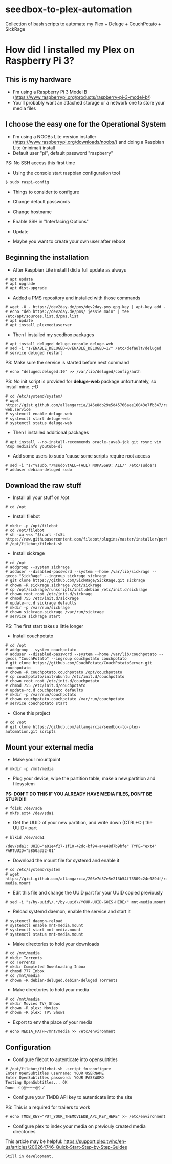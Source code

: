 # seedbox-to-plex-automation
Collection of bash scripts to automate my Plex + Deluge + CouchPotato + SickRage

# How did I installed my Plex on Raspberry Pi 3?

## This is my hardware

- I'm using a Raspberry Pi 3 Model B (https://www.raspberrypi.org/products/raspberry-pi-3-model-b/)
- You'll probably want an attached storage or a network one to store your media files

## I choose the easy one for the Operational System

- I'm using a NOOBs Lite version installer (https://www.raspberrypi.org/downloads/noobs/) and doing a Raspbian Lite (minimal) install
- Default user "pi", default password "raspberry"

PS: No SSH access this first time

- Using the console start raspbian configuration tool

```
$ sudo raspi-config
```

- Things to consider to configure

 - Change default passwords
 - Change hostname
 - Enable SSH in "Interfacing Options"
 - Update
 - Maybe you want to create your own user after reboot

## Beginning the installation

- After Raspbian Lite install I did a full update as always

```
# apt update
# apt upgrade
# apt dist-upgrade
```

- Added a PMS repository and installed with those commands

```
# wget -O - https://dev2day.de/pms/dev2day-pms.gpg.key | apt-key add -
# echo "deb https://dev2day.de/pms/ jessie main" | tee /etc/apt/sources.list.d/pms.list
# apt update
# apt install plexmediaserver
```

- Then I installed my seedbox packages

```
# apt install deluged deluge-console deluge-web
# sed -i "s/ENABLE_DELUGED=0/ENABLE_DELUGED=1/" /etc/default/deluged
# service deluged restart
```
PS: Make sure the service is started before next command
```
# echo "deluged:deluged:10" >> /var/lib/deluged/config/auth
```

PS: No init script is provided for __deluge-web__ package unfortunately, so install mine. ;-D

```
# cd /etc/systemd/system/
# wget https://gist.github.com/allangarcia/146e8db29e5d45766aee16043e7fb347/raw/fce670ac72db3957029d4e1c02ae8603c4156abc/deluge-web.service
# systemctl enable deluge-web
# systemctl start deluge-web
# systemctl status deluge-web
```

- Then I installed additional packages

```
# apt install --no-install-recommends oracle-java8-jdk git rsync vim htop mediainfo youtube-dl
```

- Add some users to sudo 'cause some scripts require root access

```
# sed -i "s/^%sudo.*/%sudo\tALL=(ALL) NOPASSWD: ALL/" /etc/sudoers
# adduser debian-deluged sudo
```

## Download the raw stuff

- Install all your stuff on /opt

```
# cd /opt
```

- Install filebot

```
# mkdir -p /opt/filebot
# cd /opt/filebot
# sh -xu <<< "$(curl -fsSL https://raw.githubusercontent.com/filebot/plugins/master/installer/portable.sh)"
# /opt/filebot/filebot.sh
```

- Install sickrage

```
# cd /opt
# addgroup --system sickrage
# adduser --disabled-password --system --home /var/lib/sickrage --gecos "SickRage" --ingroup sickrage sickrage
# git clone https://github.com/SickRage/SickRage.git sickrage
# chown -R sickrage.sickrage /opt/sickrage
# cp /opt/sickrage/runscripts/init.debian /etc/init.d/sickrage
# chown root.root /etc/init.d/sickrage
# chmod 755 /etc/init.d/sickrage
# update-rc.d sickrage defaults
# mkdir -p /var/run/sickrage
# chown sickrage.sickrage /var/run/sickrage
# service sickrage start
```

PS: The first start takes a little longer

- Install couchpotato

```
# cd /opt
# addgroup --system couchpotato
# adduser --disabled-password --system --home /var/lib/couchpotato --gecos "CouchPotato" --ingroup couchpotato couchpotato
# git clone https://github.com/CouchPotato/CouchPotatoServer.git couchpotato
# chown -R couchpotato.couchpotato /opt/couchpotato
# cp couchpotato/init/ubuntu /etc/init.d/couchpotato
# chown root.root /etc/init.d/couchpotato
# chmod 755 /etc/init.d/couchpotato
# update-rc.d couchpotato defaults
# mkdir -p /var/run/couchpotato
# chown couchpotato.couchpotato /var/run/couchpotato
# service couchpotato start
```

- Clone this project

```
# cd /opt
# git clone https://github.com/allangarcia/seedbox-to-plex-automation.git scripts
```

## Mount your external media

- Make your mountpoint

```
# mkdir -p /mnt/media
```

- Plug your device, wipe the partition table, make a new partition and filesystem

**PS: DON'T DO THIS IF YOU ALREADY HAVE MEDIA FILES, DON'T BE STUPID!!!**

```
# fdisk /dev/sda
# mkfs.ext4 /dev/sda1
```

- Get the UUID of your new partition, and write down (CTRL+C!) the UUID= part

```
# blkid /dev/sda1
```

```
/dev/sda1: UUID="a01e4f27-1f10-42dc-bf94-a4e48d7b9bfe" TYPE="ext4" PARTUUID="5850a332-01"
```

- Download the mount file for systemd and enable it

```
# cd /etc/systemd/system
# wget https://gist.github.com/allangarcia/203e7d57e5e213b54f73509c24e089df/raw/6fff42aca4c1e88478f1f52ec34d8660178d5a21/mnt-media.mount
```

- Edit this file and change the UUID part for your UUID copied previously

```
# sed -i "s/by-uuid\/.*/by-uuid\/YOUR-UUID-GOES-HERE/" mnt-media.mount
```

- Reload systemd daemon, enable the service and start it

```
# systemctl daemon-reload
# systemctl enable mnt-media.mount
# systemctl start mnt-media.mount
# systemctl status mnt-media.mount
```

- Make directories to hold your downloads

```
# cd /mnt/media
# mkdir Torrents
# cd Torrents
# mkdir Completed Downloading Inbox
# chmod 777 Inbox
# cd /mnt/media
# chown -R debian-deluged.debian-deluged Torrents
```

- Make directories to hold your media

```
# cd /mnt/media
# mkdir Movies TV\ Shows
# chown -R plex: Movies
# chown -R plex: TV\ Shows
```

- Export to env the place of your media

```
# echo MEDIA_PATH=/mnt/media >> /etc/environment
```

## Configuration

- Configure filebot to autenticate into opensubtitles

```
# /opt/filebot/filebot.sh -script fn:configure
Enter OpenSubtitles username: YOUR USERNAME
Enter OpenSubtitles password: YOUR PASSWORD
Testing OpenSubtitles... OK
Done ヾ(＠⌒ー⌒＠)ノ
```

- Configure your TMDB API key to autenticate into the site

PS: This is a required for trailers to work

```
# echo TMDB_KEY="PUT_YOUR_THEMOVIEDB_API_KEY_HERE" >> /etc/environment
```

- Configure plex to index your media on previouly created media directories

This article may be helpful: https://support.plex.tv/hc/en-us/articles/200264746-Quick-Start-Step-by-Step-Guides

```
Still in development.
```
